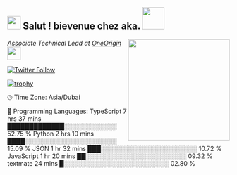 <h2><img src="https://emojis.slackmojis.com/emojis/images/1531849430/4246/blob-sunglasses.gif?1531849430" width="30"/> Salut ! bievenue chez aka. <img src="https://media.giphy.com/media/12oufCB0MyZ1Go/giphy.gif" width="50"></h2>
<img align='right' src="https://media.giphy.com/media/M9gbBd9nbDrOTu1Mqx/giphy.gif" width="230">
<p><em>Associate Technical Lead at <a href="https://www.oneorigin.us/">OneOrigin
</a><img src="https://media.giphy.com/media/WUlplcMpOCEmTGBtBW/giphy.gif" width="30"> 
</em></p>

[![Twitter Follow](https://img.shields.io/twitter/follow/misteranmol?label=Follow)](https://twitter.com/intent/follow?screen_name=misteranmol)

[![trophy](https://github-profile-trophy.vercel.app/?username=zhenye-na&theme=nord&column=7)](https://github.com/ryo-ma/github-profile-trophy)

🕑︎ Time Zone: Asia/Dubai

💬 Programming Languages: 
TypeScript               7 hrs 37 mins       █████████████░░░░░░░░░░░░   52.75 % 
Python                   2 hrs 10 mins       ████░░░░░░░░░░░░░░░░░░░░░   15.09 % 
JSON                     1 hr 32 mins        ███░░░░░░░░░░░░░░░░░░░░░░   10.72 % 
JavaScript               1 hr 20 mins        ██░░░░░░░░░░░░░░░░░░░░░░░   09.32 % 
textmate                 24 mins             █░░░░░░░░░░░░░░░░░░░░░░░░   02.80 % 
